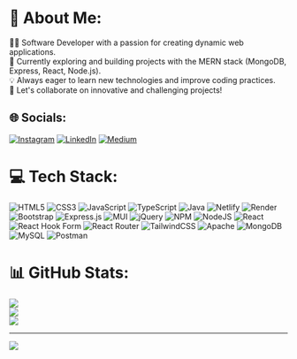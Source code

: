 # 💫 About Me:
👨‍💻 Software Developer with a passion for creating dynamic web applications.<br>🌱 Currently exploring and building projects with the MERN stack (MongoDB, Express, React, Node.js).<br>💡 Always eager to learn new technologies and improve coding practices.<br>🔗 Let's collaborate on innovative and challenging projects!<br>


## 🌐 Socials:
[![Instagram](https://img.shields.io/badge/Instagram-%23E4405F.svg?logo=Instagram&logoColor=white)](https://instagram.com/__sebastin____) [![LinkedIn](https://img.shields.io/badge/LinkedIn-%230077B5.svg?logo=linkedin&logoColor=white)](https://linkedin.com/in/AnthonySebastinJ) [![Medium](https://img.shields.io/badge/Medium-12100E?logo=medium&logoColor=white)](https://medium.com/@AnthonySebastinJ) 

# 💻 Tech Stack:
![HTML5](https://img.shields.io/badge/html5-%23E34F26.svg?style=flat&logo=html5&logoColor=white) ![CSS3](https://img.shields.io/badge/css3-%231572B6.svg?style=flat&logo=css3&logoColor=white) ![JavaScript](https://img.shields.io/badge/javascript-%23323330.svg?style=flat&logo=javascript&logoColor=%23F7DF1E) ![TypeScript](https://img.shields.io/badge/typescript-%23007ACC.svg?style=flat&logo=typescript&logoColor=white) ![Java](https://img.shields.io/badge/java-%23ED8B00.svg?style=flat&logo=openjdk&logoColor=white) ![Netlify](https://img.shields.io/badge/netlify-%23000000.svg?style=flat&logo=netlify&logoColor=#00C7B7) ![Render](https://img.shields.io/badge/Render-%46E3B7.svg?style=flat&logo=render&logoColor=white) ![Bootstrap](https://img.shields.io/badge/bootstrap-%238511FA.svg?style=flat&logo=bootstrap&logoColor=white) ![Express.js](https://img.shields.io/badge/express.js-%23404d59.svg?style=flat&logo=express&logoColor=%2361DAFB) ![MUI](https://img.shields.io/badge/MUI-%230081CB.svg?style=flat&logo=mui&logoColor=white) ![jQuery](https://img.shields.io/badge/jquery-%230769AD.svg?style=flat&logo=jquery&logoColor=white) ![NPM](https://img.shields.io/badge/NPM-%23CB3837.svg?style=flat&logo=npm&logoColor=white) ![NodeJS](https://img.shields.io/badge/node.js-6DA55F?style=flat&logo=node.js&logoColor=white) ![React](https://img.shields.io/badge/react-%2320232a.svg?style=flat&logo=react&logoColor=%2361DAFB) ![React Hook Form](https://img.shields.io/badge/React%20Hook%20Form-%23EC5990.svg?style=flat&logo=reacthookform&logoColor=white) ![React Router](https://img.shields.io/badge/React_Router-CA4245?style=flat&logo=react-router&logoColor=white) ![TailwindCSS](https://img.shields.io/badge/tailwindcss-%2338B2AC.svg?style=flat&logo=tailwind-css&logoColor=white) ![Apache](https://img.shields.io/badge/apache-%23D42029.svg?style=flat&logo=apache&logoColor=white) ![MongoDB](https://img.shields.io/badge/MongoDB-%234ea94b.svg?style=flat&logo=mongodb&logoColor=white) ![MySQL](https://img.shields.io/badge/mysql-4479A1.svg?style=flat&logo=mysql&logoColor=white) ![Postman](https://img.shields.io/badge/Postman-FF6C37?style=flat&logo=postman&logoColor=white)
# 📊 GitHub Stats:
![](https://github-readme-stats.vercel.app/api?username=anthonysebastinj&theme=default&hide_border=false&include_all_commits=true&count_private=true)<br/>
![](https://github-readme-streak-stats.herokuapp.com/?user=anthonysebastinj&theme=default&hide_border=false)<br/>
![](https://github-readme-stats.vercel.app/api/top-langs/?username=anthonysebastinj&theme=default&hide_border=false&include_all_commits=true&count_private=true&layout=compact)

---
[![](https://visitcount.itsvg.in/api?id=anthonysebastinj&icon=5&color=1)](https://visitcount.itsvg.in)

<!-- Proudly created with GPRM ( https://gprm.itsvg.in ) -->
